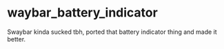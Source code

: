 # waybar_battery_indicator
Swaybar kinda sucked tbh, ported that battery indicator thing and made it better. 
